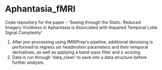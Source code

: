 # Aphantasia_fMRI
Code repository for the paper - 'Seeing through the Static: Reduced Imagery Vividness in Aphantasia is Associated with Impaired Temporal Lobe Signal Complexity'

1. After pre-processing using fMRIPrep's pipeline, additional denoising is performed to regress six headmotion parameters and their temporal derivatives, as well as applying a band-pass filter and z-scoring. 
2. Data is run through 'data_clean' to save into a data structure before further analysis.
